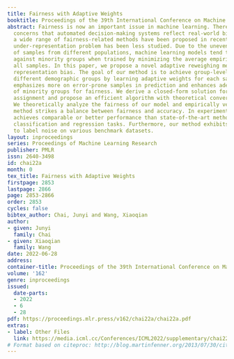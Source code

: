 ```yaml
---
title: Fairness with Adaptive Weights
booktitle: Proceedings of the 39th International Conference on Machine Learning
abstract: Fairness is now an important issue in machine learning. There are arising
  concerns that automated decision-making systems reflect real-world biases. Although
  a wide range of fairness-related methods have been proposed in recent years, the
  under-representation problem has been less studied. Due to the uneven distribution
  of samples from different populations, machine learning models tend to be biased
  against minority groups when trained by minimizing the average empirical risk across
  all samples. In this paper, we propose a novel adaptive reweighing method to address
  representation bias. The goal of our method is to achieve group-level balance among
  different demographic groups by learning adaptive weights for each sample. Our approach
  emphasizes more on error-prone samples in prediction and enhances adequate representation
  of minority groups for fairness. We derive a closed-form solution for adaptive weight
  assignment and propose an efficient algorithm with theoretical convergence guarantees.
  We theoretically analyze the fairness of our model and empirically verify that our
  method strikes a balance between fairness and accuracy. In experiments, our method
  achieves comparable or better performance than state-of-the-art methods in both
  classification and regression tasks. Furthermore, our method exhibits robustness
  to label noise on various benchmark datasets.
layout: inproceedings
series: Proceedings of Machine Learning Research
publisher: PMLR
issn: 2640-3498
id: chai22a
month: 0
tex_title: Fairness with Adaptive Weights
firstpage: 2853
lastpage: 2866
page: 2853-2866
order: 2853
cycles: false
bibtex_author: Chai, Junyi and Wang, Xiaoqian
author:
- given: Junyi
  family: Chai
- given: Xiaoqian
  family: Wang
date: 2022-06-28
address:
container-title: Proceedings of the 39th International Conference on Machine Learning
volume: '162'
genre: inproceedings
issued:
  date-parts:
  - 2022
  - 6
  - 28
pdf: https://proceedings.mlr.press/v162/chai22a/chai22a.pdf
extras:
- label: Other Files
  link: https://media.icml.cc/Conferences/ICML2022/supplementary/chai22a-supp.zip
# Format based on citeproc: http://blog.martinfenner.org/2013/07/30/citeproc-yaml-for-bibliographies/
---
```

